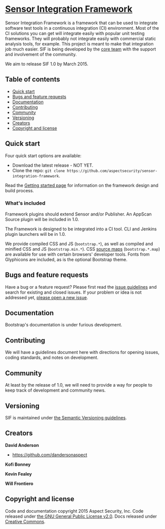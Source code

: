 # [Sensor Integration Framework](https://github.com/aspectsecurity/sensor-integration-framework)

Sensor Integration Framework is a framework that can be used to integrate software test tools in a continuous integration (CI) environment.  Most of the CI solutions you can get will integrate easily with popular unit testing frameworks.  They will probably not integrate easily with commercial static analysis tools, for example.  This project is meant to make that integration job much easier.  SIF is being developed by the [core team](https://github.com/orgs/twbs/people) with the support and involvement of the community.

We aim to release SIF 1.0 by March 2015.

## Table of contents

- [Quick start](#quick-start)
- [Bugs and feature requests](#bugs-and-feature-requests)
- [Documentation](#documentation)
- [Contributing](#contributing)
- [Community](#community)
- [Versioning](#versioning)
- [Creators](#creators)
- [Copyright and license](#copyright-and-license)

## Quick start

Four quick start options are available:

- Download the latest release - NOT YET.
- Clone the repo: `git clone https://github.com/aspectsecurity/sensor-integration-framework`.

Read the [Getting started page](https://github.com/aspectsecurity/sensor-integration-framework/getting-started) for information on the framework design and build process.

### What's included

Framework plugins should extend Sensor and/or Publisher.  An AppScan Source plugin will be included in 1.0.

The Framework is designed to be integrated into a CI tool.  CLI and Jenkins plugin launchers will be in 1.0.

We provide compiled CSS and JS (`bootstrap.*`), as well as compiled and minified CSS and JS (`bootstrap.min.*`). CSS [source maps](https://developers.google.com/chrome-developer-tools/docs/css-preprocessors) (`bootstrap.*.map`) are available for use with certain browsers' developer tools. Fonts from Glyphicons are included, as is the optional Bootstrap theme.



## Bugs and feature requests

Have a bug or a feature request? Please first read the [issue guidelines](https://github.com/aspectsecurity/sensor-integration-framework/blob/master/CONTRIBUTING.md#using-the-issue-tracker) and search for existing and closed issues. If your problem or idea is not addressed yet, [please open a new issue](https://github.com/aspectsecurity/sensor-integration-framework/issues/new).


## Documentation

Bootstrap's documentation is under furious development.



## Contributing

We will have a guidelines document here with directions for opening issues, coding standards, and notes on development.



## Community

At least by the release of 1.0, we will need to provide a way for people to keep track of development and community news.



## Versioning

SIF is maintained under [the Semantic Versioning guidelines](http://semver.org/).



## Creators

**David Anderson**

- <https://github.com/dandersonaspect>

**Kofi Bonney**

**Kevin Fealey**

**Will Frontiero**



## Copyright and license

Code and documentation copyright 2015 Aspect Security, Inc. Code released under [the GNU General Public License v2.0](https://github.com/aspectsecurity/sensor-integration-framework/blob/master/LICENSE). Docs released under [Creative Commons](https://github.com/aspectsecurity/sensor-integration-framework/blob/master/docs/LICENSE).
